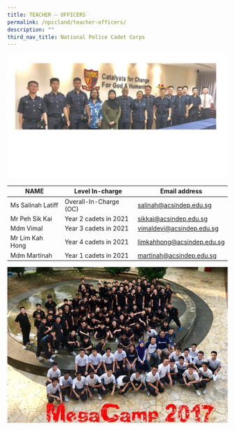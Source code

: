 ```yaml
---
title: TEACHER – OFFICERS
permalink: /npccland/teacher-officers/
description: ""
third_nav_title: National Police Cadet Corps
---
```

![](/images/TEACHER-OFFICERS-1024x576.jpg)

<table>
<thead>
  <tr>
    <th>NAME</th>
    <th>Level In-charge</th>
    <th>Email address</th>
  </tr>
</thead>
<tbody>
  <tr>
    <td>Ms Salinah Latiff</td>
    <td>Overall-In-Charge (OC)</td>
    <td><a href="mailto:salinah@acsindep.edu.sg">salinah@acsindep.edu.sg</a></td>
  </tr>
  <tr>
    <td>Mr Peh Sik Kai</td>
    <td>Year 2 cadets in 2021</td>
    <td><a href="mailto:kokyong@acsindep.edu.sg">sikkai@acsindep.edu.sg</a></td>
  </tr>
  <tr>
    <td>Mdm Vimal</td>
    <td>Year 3 cadets in 2021</td>
    <td><a href="mailto:martinah@acsindep.edu.sg">vimaldevi@acsindep.edu.sg</a></td>
  </tr>
  <tr>
    <td>Mr Lim Kah Hong</td>
    <td>Year 4 cadets in 2021</td>
    <td><a href="mailto:limkahhong@acsindep.edu.sg">limkahhong@acsindep.edu.sg</a></td>
  </tr>
  <tr>
    <td> Mdm Martinah</td>
    <td>Year 1 cadets in 2021</td>
    <td><a href="mailto:markfrank@acsindep.edu.sg">martinah@acsindep.edu.sg</a></td>
  </tr>
</tbody>
</table>

![](/images/MEGACAMP-GRP-FOTO.jpg)